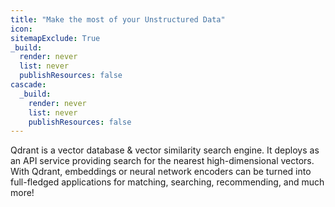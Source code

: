```yaml
---
title: "Make the most of your Unstructured Data"
icon: 
sitemapExclude: True
_build:
  render: never
  list: never
  publishResources: false
cascade:
  _build:
    render: never
    list: never
    publishResources: false
---
```


Qdrant is a vector database & vector similarity search engine.
It deploys as an API service providing search for the nearest high-dimensional vectors. With Qdrant, embeddings or neural network encoders can be turned into full-fledged applications for matching, searching, recommending, and much more!
